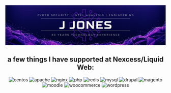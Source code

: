 <img src ="./jjli-cover.jpg">



<h2 align="center"> a few things I have supported at Nexcess/Liquid Web:</h2>
<p align="center">
<img src="https://cdn.jsdelivr.net/gh/devicons/devicon/icons/centos/centos-original.svg" alt="centos" width="45" height="45"/>
<img src="https://cdn.jsdelivr.net/gh/devicons/devicon/icons/apache/apache-original-wordmark.svg" alt="apache" width="45" height="45"/>
<img src="https://cdn.jsdelivr.net/gh/devicons/devicon/icons/nginx/nginx-original.svg" alt="nginx" width="45" height="45"/>
<img src="https://cdn.jsdelivr.net/gh/devicons/devicon/icons/php/php-original.svg" alt="php" width="45" height="45"/>
<img src="https://cdn.jsdelivr.net/gh/devicons/devicon/icons/redis/redis-original.svg" alt="redis" width="45" height="45"/>
<img src="https://cdn.jsdelivr.net/gh/devicons/devicon/icons/mysql/mysql-original-wordmark.svg" alt="mysql" width="45" height="45"/>
<img src="https://cdn.jsdelivr.net/gh/devicons/devicon/icons/drupal/drupal-original-wordmark.svg" alt="drupal" width="45" height="45"/>
<img src="https://cdn.jsdelivr.net/gh/devicons/devicon/icons/magento/magento-original.svg" alt="magento" width="45" height="45"/>
<img src="https://cdn.jsdelivr.net/gh/devicons/devicon/icons/moodle/moodle-original.svg" alt="moodle" width="45" height="45"/>
<img src="https://cdn.jsdelivr.net/gh/devicons/devicon/icons/woocommerce/woocommerce-plain-wordmark.svg" alt="woocommerce" width="45" height="45"/>
<img src="https://cdn.jsdelivr.net/gh/devicons/devicon/icons/wordpress/wordpress-plain.svg" alt="wordpress" width="45" height="45"/>
</p>

<!--
<h2> major operating systems I have played with since 1992:</h2>
<p align="center">
<img src="https://cdn.jsdelivr.net/gh/devicons/devicon/icons/msdos/msdos-original.svg" alt="msdos" width="45" height="45"/>
<img src="https://cdn.jsdelivr.net/gh/devicons/devicon/icons/windows8/windows8-original.svg" alt="windows" width="45" height="45"/>
<img src="https://cdn.jsdelivr.net/gh/devicons/devicon/icons/unix/unix-original.svg" alt="unix" width="45" height="45"/>
<img src="https://cdn.jsdelivr.net/gh/devicons/devicon/icons/linux/linux-original.svg" alt="linux" width="45" height="45"/>
<img src="https://cdn.jsdelivr.net/gh/devicons/devicon/icons/apple/apple-original.svg" alt="mac" width="45" height="45"/>
</p>

<h2> linux distros I have tinkered on since 1995:</h2>
<p align="center">
<img src="https://cdn.jsdelivr.net/gh/devicons/devicon/icons/redhat/redhat-original.svg" alt="redhat" width="45" height="45"/>
<img src="https://cdn.jsdelivr.net/gh/devicons/devicon/icons/debian/debian-plain-wordmark.svg" alt="debian" width="45" height="45"/>
<img src="https://cdn.jsdelivr.net/gh/devicons/devicon/icons/unix/unix-original.svg" alt="unix" width="45" height="45"/>
<img src="https://cdn.jsdelivr.net/gh/devicons/devicon/icons/linux/linux-original.svg" alt="linux" width="45" height="45"/>
<img src="https://cdn.jsdelivr.net/gh/devicons/devicon/icons/apple/apple-original.svg" alt="mac" width="45" height="45"/>
</p>

<h2> databases I have loved</h2>
<p align="center">
<img src="https://cdn.jsdelivr.net/gh/devicons/devicon/icons/msdos/msdos-original.svg" alt="msdos" width="45" height="45"/>
<img src="https://cdn.jsdelivr.net/gh/devicons/devicon/icons/windows8/windows8-original.svg" alt="windows" width="45" height="45"/>
<img src="https://cdn.jsdelivr.net/gh/devicons/devicon/icons/unix/unix-original.svg" alt="unix" width="45" height="45"/>
<img src="https://cdn.jsdelivr.net/gh/devicons/devicon/icons/linux/linux-original.svg" alt="linux" width="45" height="45"/>
<img src="https://cdn.jsdelivr.net/gh/devicons/devicon/icons/apple/apple-original.svg" alt="mac" width="45" height="45"/>
</p>

<!---
jjonesnex/jjonesnex is a ✨ special ✨ repository because its `README.md` (this file) appears on your GitHub profile.
You can click the Preview link to take a look at your changes.
--->
